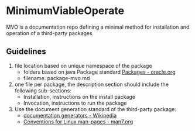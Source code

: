 # MinimumViableOperate
MVO is a documentation repo defining a minimal method for installation and operation of a third-party packages

## Guidelines

1. file location based on unique namespace of the package
   - folders based on java Package standard [Packages - oracle.org](https://docs.oracle.com/javase/specs/jls/se6/html/packages.html#7.7) 
   - filename: package-mvo.md
1. one file per package, the description section should include the following sub-sections:
   - Installation, instructions on the install package 
   - Invocation, instructions to run the package
3. Use the document generation standard of the third-party package:
   - [documentation generators - Wikipedia](https://en.wikipedia.org/wiki/Comparison_of_documentation_generators)
   - [Conventions for Linux man-pages - man7.org](https://man7.org/linux/man-pages/man7/man-pages.7.html)
